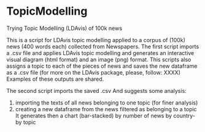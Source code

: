 # TopicModelling
Trying Topic Modelling (LDAvis) of 100k news

This is a script for LDAvis topic modelling applied to a corpus of (100k) news (400 words each) collected from Newspapers.
The first script imports a .csv file and applies LDAvis topic modelling and generates an interactive visual diagram (html format) and an image (png) format.
This scripts also assigns a topic to each of the pieces of news and saves the new dataframe as a .csv file
(for more on the LDAvis package, please, follow: XXXX) 
Examples of these outputs are shared. 

The second script imports the saved .csv 
And suggests some analysis: 
1) importing the texts of all news belonging to one topic (for finer analysis)
2) creating a new dataframe from the news filtered as belonging to a topic
It generates then a chart (bar-stacked) by number of news by country- by topic 
